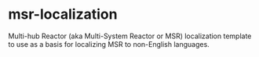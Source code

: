# msr-localization
Multi-hub Reactor (aka Multi-System Reactor or MSR) localization template to use as a basis for localizing MSR to non-English languages.
